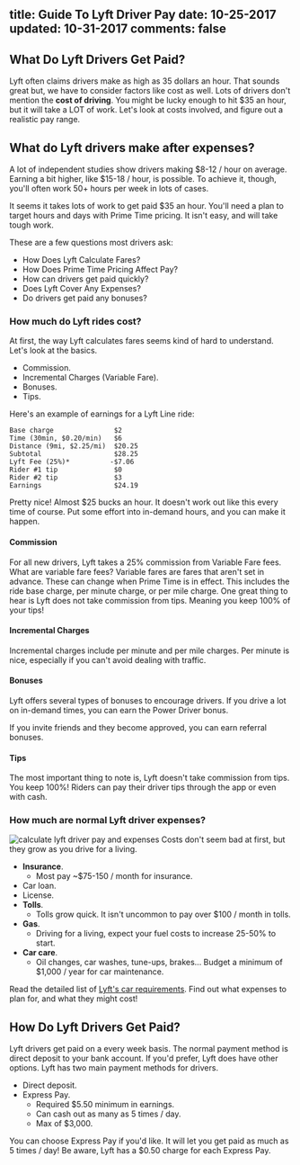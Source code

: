 title: Guide To Lyft Driver Pay
date: 10-25-2017
updated: 10-31-2017
comments: false
---

## What Do Lyft Drivers Get Paid?

Lyft often claims drivers make as high as 35 dollars an hour. That sounds great but, we have to consider factors like cost as well. Lots of drivers don't mention the **cost of driving**. You might be lucky enough to hit $35 an hour, but it will take a LOT of work. Let's look at costs involved, and figure out a realistic pay range.

## What do Lyft drivers make after expenses?
A lot of independent studies show drivers making $8-12 / hour on average. Earning a bit higher, like $15-18 / hour, is possible. To achieve it, though, you'll often work 50+ hours per week in lots of cases.

It seems it takes lots of work to get paid $35 an hour. You'll need a plan to target hours and days with Prime Time pricing. It isn't easy, and will take tough work.

These are a few questions most drivers ask:

* How Does Lyft Calculate Fares?
* How Does Prime Time Pricing Affect Pay?
* How can drivers get paid quickly?
* Does Lyft Cover Any Expenses?
* Do drivers get paid any bonuses?

### How much do Lyft rides cost?
At first, the way Lyft calculates fares seems kind of hard to understand. Let's look at the basics.

* Commission.
* Incremental Charges (Variable Fare).
* Bonuses.
* Tips.

Here's an example of earnings for a Lyft Line ride:

```
Base charge               $2
Time (30min, $0.20/min)   $6
Distance (9mi, $2.25/mi)  $20.25
Subtotal                  $28.25
Lyft Fee (25%)*          -$7.06
Rider #1 tip              $0
Rider #2 tip              $3
Earnings                  $24.19
```

Pretty nice! Almost $25 bucks an hour. It doesn't work out like this every time of course. Put some effort into in-demand hours, and you can make it happen.

#### Commission
For all new drivers, Lyft takes a 25% commission from Variable Fare fees. What are variable fare fees? Variable fares are fares that aren't set in advance. These can change when Prime Time is in effect. This includes the ride base charge, per minute charge, or per mile charge. One great thing to hear is Lyft does not take commission from tips. Meaning you keep 100% of your tips!

#### Incremental Charges
Incremental charges include per minute and per mile charges. Per minute is nice, especially if you can't avoid dealing with traffic.

#### Bonuses
Lyft offers several types of bonuses to encourage drivers. If you drive a lot on in-demand times, you can earn the Power Driver bonus.

If you invite friends and they become approved, you can earn referral bonuses.

#### Tips
The most important thing to note is, Lyft doesn't take commission from tips. You keep 100%! Riders can pay their driver tips through the app or even with cash.

### How much are normal Lyft driver expenses?
![calculate lyft driver pay and expenses](/img/lyft-driver-pay-expenses.png)
Costs don't seem bad at first, but they grow as you drive for a living. 

* **Insurance**.
    - Most pay ~$75-150 / month for insurance.
* Car loan.
* License.
* **Tolls**.
    - Tolls grow quick. It isn't uncommon to pay over $100 / month in tolls.
* **Gas**.
    - Driving for a living, expect your fuel costs to increase 25-50% to start.
* **Car care**.
    - Oil changes, car washes, tune-ups, brakes... Budget a minimum of $1,000 / year for car maintenance.

Read the detailed list of [Lyft's car requirements](/lyft/vehicle-requirements/). Find out what expenses to plan for, and what they might cost!

## How Do Lyft Drivers Get Paid?
Lyft drivers get paid on a every week basis. The normal payment method is direct deposit to your bank account. If you'd prefer, Lyft does have other options. Lyft has two main payment methods for drivers.

* Direct deposit.
* Express Pay.
    - Required $5.50 minimum in earnings.
    - Can cash out as many as 5 times / day.
    - Max of $3,000.

You can choose Express Pay if you'd like. It will let you get paid as much as 5 times / day! Be aware, Lyft has a $0.50 charge for each Express Pay.